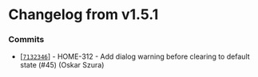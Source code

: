 # Changelog from v1.5.1
### Commits
* [[`7132346`](http://github.com/smart-evolution/shpanel/commit/71323460d5e0d57875a6c7a7052f664a9ac02c38)] - HOME-312 - Add dialog warning before clearing to default state (#45) (Oskar Szura)